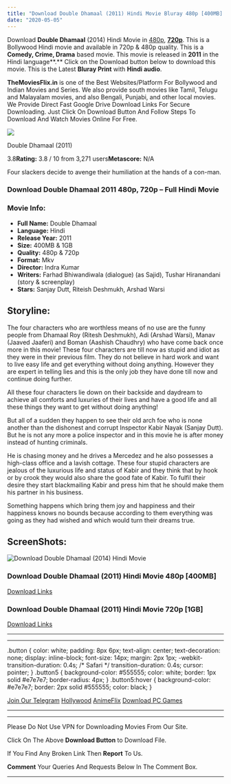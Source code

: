 ```yaml
---
title: "Download Double Dhamaal (2011) Hindi Movie Bluray 480p [400MB] || 720p [1GB]"
date: "2020-05-05"
---
```


Download **Double Dhamaal** (2014) Hindi Movie in [480p](https://1moviesflix.com/480p-movies/), [**720p**](https://1moviesflix.com/720p-movies/). This is a Bollywood Hindi movie and available in 720p & 480p quality. This is a **Comedy, Crime, Drama** based movie. This movie is released in **2011** in the Hindi language**.** Click on the Download button below to download this movie. This is the Latest **Bluray Print** with **Hindi audio**.

**TheMoviesFlix.in** is one of the Best Websites/Platform For Bollywood and Indian Movies and Series. We also provide south movies like Tamil, Telugu and Malayalam movies, and also Bengali, Punjabi, and other local movies. We Provide Direct Fast Google Drive Download Links For Secure Downloading. Just Click On Download Button And Follow Steps To Download And Watch Movies Online For Free.

[![](https://m.media-amazon.com/images/M/MV5BMzEwNjIxOTI4NV5BMl5BanBnXkFtZTcwODk0ODg0NQ@@._V1_SX300.jpg)](https://www.imdb.com/title/tt1728239/ "Double Dhamaal")

Double Dhamaal (2011)

3.8**Rating:** 3.8 / 10 from 3,271 users**Metascore:** N/A

Four slackers decide to avenge their humiliation at the hands of a con-man.

### Download Double Dhamaal 2011 480p, 720p – Full Hindi Movie

### Movie Info:

- **Full Name:** Double Dhamaal
- **Language:** Hindi
- **Release Year:** 2011
- **Size:** 400MB & 1GB
- **Quality:** 480p & 720p
- **Format:** Mkv
- **Director:** Indra Kumar
- **Writers:** Farhad Bhiwandiwala (dialogue) (as Sajid), Tushar Hiranandani (story & screenplay)
- **Stars:** Sanjay Dutt, Riteish Deshmukh, Arshad Warsi

## Storyline:

The four characters who are worthless means of no use are the funny people from Dhamaal Roy (Ritesh Deshmukh), Adi (Arshad Warsi), Manav (Jaaved Jaaferi) and Boman (Aashish Chaudhry) who have come back once more in this movie! These four characters are till now as stupid and idiot as they were in their previous film. They do not believe in hard work and want to live easy life and get everything without doing anything. However they are expert in telling lies and this is the only job they have done till now and continue doing further.

All these four characters lie down on their backside and daydream to achieve all comforts and luxuries of their lives and have a good life and all these things they want to get without doing anything!

But all of a sudden they happen to see their old arch foe who is none another than the dishonest and corrupt Inspector Kabir Nayak (Sanjay Dutt). But he is not any more a police inspector and in this movie he is after money instead of hunting criminals.

He is chasing money and he drives a Mercedez and he also possesses a high-class office and a lavish cottage. These four stupid characters are jealous of the luxurious life and status of Kabir and they think that by hook or by crook they would also share the good fate of Kabir. To fulfil their desire they start blackmailing Kabir and press him that he should make them his partner in his business.

Something happens which bring them joy and happiness and their happiness knows no bounds because according to them everything was going as they had wished and which would turn their dreams true.

## ScreenShots:

![Download Double Dhamaal (2014) Hindi Movie](https://i.imgur.com/6vgUa8r.jpg)

### Download Double Dhamaal (2011) Hindi Movie 480p \[400MB\]

[Download Links](https://1moviesflix.com?a270777880=TW1FcjZoUklZcjNqRXNza2ZUVkYyQ3ExRVFWRUs5UkZrb2Q4cmRrRDNFZkVleHE2c1hEaW1vTzFKMTljMmM0TzV1c043eGFXYXZBclp1Y3hNNytSQ3dZZ2FUVFBOd21yY0lTSFQ1UWdzZlU9)

### Download Double Dhamaal (2011) Hindi Movie 720p \[1GB\] 

[Download Links](https://1moviesflix.com?a270777880=TW1FcjZoUklZcjNqRXNza2ZUVkYyQ3ExRVFWRUs5UkZrb2Q4cmRrRDNFZkVleHE2c1hEaW1vTzFKMTljMmM0T3R6dG5BQzdpTnNEK1BycytQc3ovUHQvR1NaZnhWNDFzMmVKcmFieTZpNHM9)

* * *

* * *

.button { color: white; padding: 8px 6px; text-align: center; text-decoration: none; display: inline-block; font-size: 14px; margin: 2px 1px; -webkit-transition-duration: 0.4s; /\* Safari \*/ transition-duration: 0.4s; cursor: pointer; } .button5 { background-color: #555555; color: white; border: 1px solid #e7e7e7; border-radius: 4px; } .button5:hover { background-color: #e7e7e7; border: 2px solid #555555; color: black; }

[Join Our Telegram](http://gdrivepro.xyz/join.php) [Hollywood](https://moviesverse.com/) [AnimeFlix](https://animeflix.in/) [Download PC Games](https://gamesflix.net/)  

* * *

* * *

  

Please Do Not Use VPN for Downloading Movies From Our Site.

Click On The Above **Download Button** to Download File.

If You Find Any Broken Link Then **Report** To Us.

**Comment** Your Queries And Requests Below In The Comment Box.

* * *
